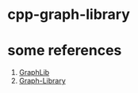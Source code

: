 # cpp-graph-library

# some references
1. [GraphLib](https://github.com/AyoubOuarrak/Graph)
2. [Graph-Library](https://github.com/andyg7/Graph-Library)
